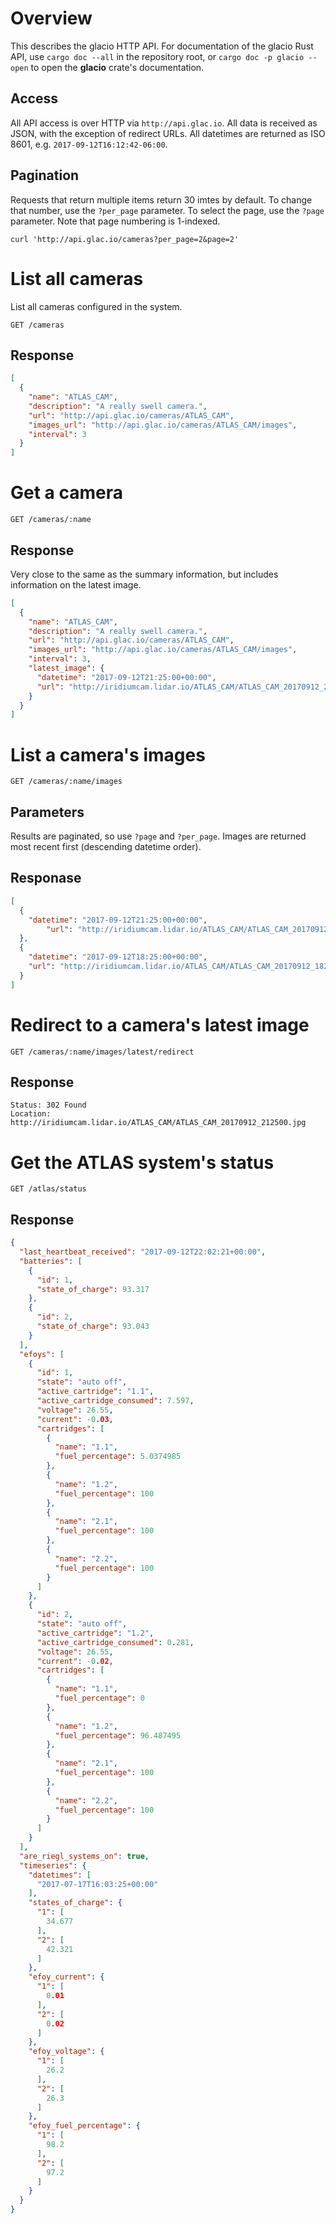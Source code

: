 # Overview

This describes the glacio HTTP API.
For documentation of the glacio Rust API, use `cargo doc --all` in the repository root, or `cargo doc -p glacio --open` to open the **glacio** crate's documentation.

## Access

All API access is over HTTP via `http://api.glac.io`.
All data is received as JSON, with the exception of redirect URLs.
All datetimes are returned as ISO 8601, e.g. `2017-09-12T16:12:42-06:00`.

## Pagination

Requests that return multiple items return 30 imtes by default.
To change that number, use the `?per_page` parameter.
To select the page, use the `?page` parameter.
Note that page numbering is 1-indexed.

```
curl 'http://api.glac.io/cameras?per_page=2&page=2'
```

# List all cameras

List all cameras configured in the system.

```
GET /cameras
```

## Response

```json
[
  {
    "name": "ATLAS_CAM",
    "description": "A really swell camera.",
    "url": "http://api.glac.io/cameras/ATLAS_CAM",
    "images_url": "http://api.glac.io/cameras/ATLAS_CAM/images",
    "interval": 3
  }
]
```

# Get a camera

```
GET /cameras/:name
```

## Response

Very close to the same as the summary information, but includes information on the latest image.

```json
[
  {
    "name": "ATLAS_CAM",
    "description": "A really swell camera.",
    "url": "http://api.glac.io/cameras/ATLAS_CAM",
    "images_url": "http://api.glac.io/cameras/ATLAS_CAM/images",
    "interval": 3,
    "latest_image": {
      "datetime": "2017-09-12T21:25:00+00:00",
      "url": "http://iridiumcam.lidar.io/ATLAS_CAM/ATLAS_CAM_20170912_212500.jpg"
    }
  }
]
```

# List a camera's images

```
GET /cameras/:name/images
```

## Parameters

Results are paginated, so use `?page` and `?per_page`.
Images are returned most recent first (descending datetime order).

## Responase

```json
[
  {
    "datetime": "2017-09-12T21:25:00+00:00",
        "url": "http://iridiumcam.lidar.io/ATLAS_CAM/ATLAS_CAM_20170912_212500.jpg"
  },
  {
    "datetime": "2017-09-12T18:25:00+00:00",
    "url": "http://iridiumcam.lidar.io/ATLAS_CAM/ATLAS_CAM_20170912_182500.jpg"
  }
]
```

# Redirect to a camera's latest image

```
GET /cameras/:name/images/latest/redirect
```

## Response

```
Status: 302 Found
Location: http://iridiumcam.lidar.io/ATLAS_CAM/ATLAS_CAM_20170912_212500.jpg
```

# Get the ATLAS system's status

```
GET /atlas/status
```

## Response

```json
{
  "last_heartbeat_received": "2017-09-12T22:02:21+00:00",
  "batteries": [
    {
      "id": 1,
      "state_of_charge": 93.317
    },
    {
      "id": 2,
      "state_of_charge": 93.043
    }
  ],
  "efoys": [
    {
      "id": 1,
      "state": "auto off",
      "active_cartridge": "1.1",
      "active_cartridge_consumed": 7.597,
      "voltage": 26.55,
      "current": -0.03,
      "cartridges": [
        {
          "name": "1.1",
          "fuel_percentage": 5.0374985
        },
        {
          "name": "1.2",
          "fuel_percentage": 100
        },
        {
          "name": "2.1",
          "fuel_percentage": 100
        },
        {
          "name": "2.2",
          "fuel_percentage": 100
        }
      ]
    },
    {
      "id": 2,
      "state": "auto off",
      "active_cartridge": "1.2",
      "active_cartridge_consumed": 0.281,
      "voltage": 26.55,
      "current": -0.02,
      "cartridges": [
        {
          "name": "1.1",
          "fuel_percentage": 0
        },
        {
          "name": "1.2",
          "fuel_percentage": 96.487495
        },
        {
          "name": "2.1",
          "fuel_percentage": 100
        },
        {
          "name": "2.2",
          "fuel_percentage": 100
        }
      ]
    }
  ],
  "are_riegl_systems_on": true,
  "timeseries": {
    "datetimes": [
      "2017-07-17T16:03:25+00:00"
    ],
    "states_of_charge": {
      "1": [
        34.677
      ],
      "2": [
        42.321
      ]
    },
    "efoy_current": {
      "1": [
        0.01
      ],
      "2": [
        0.02
      ]
    },
    "efoy_voltage": {
      "1": [
        26.2
      ],
      "2": [
        26.3
      ]
    },
    "efoy_fuel_percentage": {
      "1": [
        98.2
      ],
      "2": [
        97.2
      ]
    }
  }
}
```
